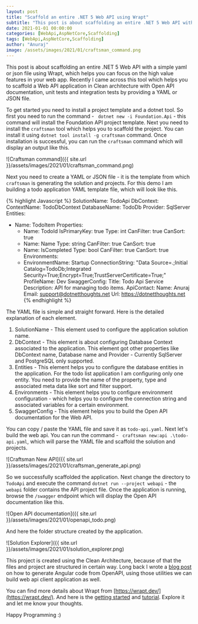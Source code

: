 ```yaml
---
layout: post
title: "Scaffold an entire .NET 5 Web API using Wrapt"
subtitle: "This post is about scaffolding an entire .NET 5 Web API with a simple yaml or json file using Wrapt, which helps you can focus on the high value features in your web app."
date: 2021-01-01 00:00:00
categories: [WebApi,AspNetCore,Scaffolding]
tags: [WebApi,AspNetCore,Scaffolding]
author: "Anuraj"
image: /assets/images/2021/01/craftsman_command.png
---
```

This post is about scaffolding an entire .NET 5 Web API with a simple yaml or json file using Wrapt, which helps you can focus on the high value features in your web app. Recently I came across this tool which helps you to scaffold a Web API application in Clean architecture with Open API documentation, unit tests and integration tests by providing a YAML or JSON file.

To get started you need to install a project template and a dotnet tool. So first you need to run the command - ` dotnet new -i Foundation.Api` - this command will install the Foundation API project template. Next you need to install the `craftsman` tool which helps you to scaffold the project. You can install it using `dotnet tool install -g craftsman` command. Once installation is successful, you can run the `craftsman` command which will display an output like this.

![Craftsman command]({{ site.url }}/assets/images/2021/01/craftsman_command.png)

Next you need to create a YAML or JSON file - it is the template from which `craftsman` is generating the solution and projects. For this demo I am building a todo application YAML template file, which will look like this.

{% highlight Javascript %}
SolutionName: TodoApi
DbContext:
 ContextName: TodoDbContext
 DatabaseName: TodoDb
 Provider: SqlServer
Entities:
- Name: TodoItem
  Properties:
  - Name: TodoId
    IsPrimaryKey: true
    Type: int
    CanFilter: true
    CanSort: true
  - Name: Name
    Type: string
    CanFilter: true
    CanSort: true
  - Name: IsCompleted
    Type: bool
    CanFilter: true
    CanSort: true
Environments:
  - EnvironmentName: Startup
    ConnectionString: "Data Source=.;Initial Catalog=TodoDb;Integrated Security=True;Encrypt=True;TrustServerCertificate=True;"
    ProfileName: Dev
SwaggerConfig:
  Title: Todo Api Service
  Description: API for managing todo items.
  ApiContact: 
    Name: Anuraj
    Email: support@dotnetthoughts.net
    Url: https://dotnetthoughts.net
{% endhighlight %}

The YAML file is simple and straight forward. Here is the detailed explanation of each element.

1. SolutionName - This element used to configure the application solution name.
2. DbContext - This element is about configuring Database Context associated to the application. This element got other properties like DbContext name, Database name and Provider - Currently SqlServer and PostgreSQL only supported.
3. Entities - This element helps you to configure the database entities in the application. For the todo list application I am configuring only one entity. You need to provide the name of the property, type and associated meta data like sort and filter support.
4. Environments - This element helps you to configure environment configuration - which helps you to configure the connection string and associated variables for a certain environment.
4. SwaggerConfig - This element helps you to build the Open API documentation for the Web API.

You can copy / paste the YAML file and save it as `todo-api.yaml`. Next let's build the web api. You can run the command - ` craftsman new:api .\todo-api.yaml`, which will parse the YAML file and scaffold the solution and projects.

![Craftsman New API]({{ site.url }}/assets/images/2021/01/craftsman_generate_api.png)

So we successfully scaffolded the application. Next change the directory to `TodoApi` and execute the command `dotnet run --project webapi` - the `webapi` folder contains the API project file. Once the application is running, browse the `/swagger` endpoint which will display the Open API documentation like this.

![Open API documentation]({{ site.url }}/assets/images/2021/01/openapi_todo.png)

And here the folder structure created by the application. 

![Solution Explorer]({{ site.url }}/assets/images/2021/01/solution_explorer.png)

This project is created using the Clean Architecture, because of that the files and project are structured in certain way. Long back I wrote a [blog post](https://dotnetthoughts.net/how-to-generate-angular-code-from-openapi-specifications/) on how to generate Angular code from OpenAPI, using those utilities we can build web api client application as well.

You can find more details about Wrapt from [https://wrapt.dev/](https://wrapt.dev/). And here is the [getting started](https://wrapt.dev/docs/how-it-works) and [tutorial](https://wrapt.dev/docs/tutorial). Explore it and let me know your thoughts.

Happy Programming :)